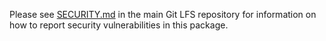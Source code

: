Please see
[SECURITY.md](https://github.com/git-lfs/git-lfs/blob/master/SECURITY.md)
in the main Git LFS repository for information on how to report security
vulnerabilities in this package.
